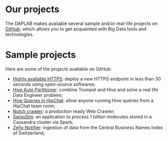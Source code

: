 # Our projects

The DAPLAB makes available several sample and/or real-life projects on [GitHub](https://github.com/daplab),
which allows you to get acquainted with Big Data tools and technologies.


# Sample projects

Here are some of the projects available on GitHub:

- [Highly available HTTPS](https-ha.md): deploy a new HTTPS endpoint in less than 30 seconds using open-source softwares;
- [Hive Auto Partitioner](hiveautopartitioner.md): combine Trumpet and Hive and solve a real life Data Engineer problem;
- [Hive Queries in HipChat](hive-ql-bot.md):  allow anyone running Hive queries from a HipChat team room;
- [Nutch crawler](nutch.md): a production ready Web Crawler;
- [SwissSim](swissim.md): an application to process 1 billion molecules stored in a Cassandra cluster via Spark;
- [Zefix Notifier](zerfix.md): ingestion of data from the Central Business Names Index of Switzerland;
